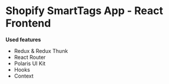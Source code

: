 # Shopify SmartTags App - React Frontend

**Used features**
- Redux & Redux Thunk
- React Router
- Polaris UI Kit
- Hooks
- Context
